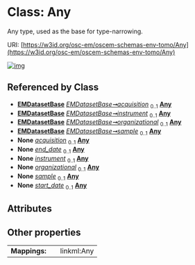 
# Class: Any

Any type, used as the base for type-narrowing.

URI: [https://w3id.org/osc-em/oscem-schemas-env-tomo/Any](https://w3id.org/osc-em/oscem-schemas-env-tomo/Any)


[![img](https://yuml.me/diagram/nofunky;dir:TB/class/[EMDatasetBase],[EMDatasetBase]++-%20acquisition%200..1>[Any],[EMDatasetBase]++-%20instrument%200..1>[Any],[EMDatasetBase]++-%20organizational%200..1>[Any],[EMDatasetBase]++-%20sample%200..1>[Any],[EMDatasetBase]++-%20acquisition(i)%200..1>[Any],[Grant]++-%20end_date%200..1>[Any],[EMDatasetBase]++-%20instrument(i)%200..1>[Any],[EMDatasetBase]++-%20organizational(i)%200..1>[Any],[EMDatasetBase]++-%20sample(i)%200..1>[Any],[Grant]++-%20start_date%200..1>[Any],[Grant])](https://yuml.me/diagram/nofunky;dir:TB/class/[EMDatasetBase],[EMDatasetBase]++-%20acquisition%200..1>[Any],[EMDatasetBase]++-%20instrument%200..1>[Any],[EMDatasetBase]++-%20organizational%200..1>[Any],[EMDatasetBase]++-%20sample%200..1>[Any],[EMDatasetBase]++-%20acquisition(i)%200..1>[Any],[Grant]++-%20end_date%200..1>[Any],[EMDatasetBase]++-%20instrument(i)%200..1>[Any],[EMDatasetBase]++-%20organizational(i)%200..1>[Any],[EMDatasetBase]++-%20sample(i)%200..1>[Any],[Grant]++-%20start_date%200..1>[Any],[Grant])

## Referenced by Class

 *  **[EMDatasetBase](EMDatasetBase.md)** *[EMDatasetBase➞acquisition](EMDatasetBase_acquisition.md)*  <sub>0..1</sub>  **[Any](Any.md)**
 *  **[EMDatasetBase](EMDatasetBase.md)** *[EMDatasetBase➞instrument](EMDatasetBase_instrument.md)*  <sub>0..1</sub>  **[Any](Any.md)**
 *  **[EMDatasetBase](EMDatasetBase.md)** *[EMDatasetBase➞organizational](EMDatasetBase_organizational.md)*  <sub>0..1</sub>  **[Any](Any.md)**
 *  **[EMDatasetBase](EMDatasetBase.md)** *[EMDatasetBase➞sample](EMDatasetBase_sample.md)*  <sub>0..1</sub>  **[Any](Any.md)**
 *  **None** *[acquisition](acquisition.md)*  <sub>0..1</sub>  **[Any](Any.md)**
 *  **None** *[end_date](end_date.md)*  <sub>0..1</sub>  **[Any](Any.md)**
 *  **None** *[instrument](instrument.md)*  <sub>0..1</sub>  **[Any](Any.md)**
 *  **None** *[organizational](organizational.md)*  <sub>0..1</sub>  **[Any](Any.md)**
 *  **None** *[sample](sample.md)*  <sub>0..1</sub>  **[Any](Any.md)**
 *  **None** *[start_date](start_date.md)*  <sub>0..1</sub>  **[Any](Any.md)**

## Attributes


## Other properties

|  |  |  |
| --- | --- | --- |
| **Mappings:** | | linkml:Any |